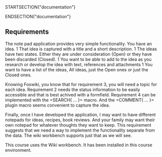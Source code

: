 
STARTSECTION{"documentation"}
<!-- documentation written in here will be included by CompleteDocumentation -->
ENDSECTION{"documentation"}

<!-- documentation written in here will NOT be included by CompleteDocumentation -->
## Requirements
The note pad application provides very simple functionality. You have an idea. 
1   That idea is captured with a title and a short description. 
1   The ideas have two states. Either they are under consideration (Open) or they have been discarded (Closed). 
1   You want to be able to add to the idea as you research or develop the idea with text, references and attachments
1   You want to have a list of the ideas, All ideas, just the Open ones or just the Closed ones.

Knowing Foswiki, you know that for requirement 3, you will need a topic for each idea. Requirement 2 needs the status information to be easily accessible and that is best achived with a formfield. Requirement 4 can be implemented with the =SEARCH{ ... }= macro. And the =COMMENT{ ... }= plugin macro seems convenient to capture the idea.

Finally, once I have developed the application, I may want to have different notepads for ideas, recipes, book reviews. And your family may want their own notepad for whatever thoughts they want to keep. This requirement suggests that we need a way to implement the functionality separate from the data. The wiki workbench supports just that as we will see.

This course uses the Wiki workbench. It has been installed in this course environment.



